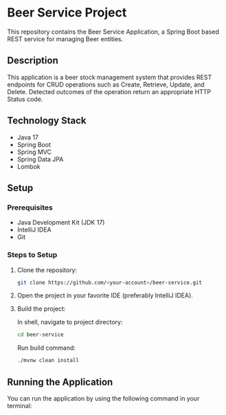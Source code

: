 # Beer Service Project

This repository contains the Beer Service Application, a Spring Boot based REST service for managing Beer entities.

## Description

This application is a beer stock management system that provides REST endpoints for CRUD operations such as Create, Retrieve, Update, and Delete. Detected outcomes of the operation return an appropriate HTTP Status code.

## Technology Stack

- Java 17
- Spring Boot
- Spring MVC
- Spring Data JPA
- Lombok

## Setup

### Prerequisites

- Java Development Kit (JDK 17)
- IntelliJ IDEA
- Git

### Steps to Setup

1. Clone the repository:

   ```bash
   git clone https://github.com/<your-account>/beer-service.git
   ```

2. Open the project in your favorite IDE (preferably IntelliJ IDEA).

3. Build the project:

   In shell, navigate to project directory:

   ```bash
   cd beer-service
   ```

   Run build command:

   ```bash
   ./mvnw clean install
   ```

## Running the Application

You can run the application by using the following command in your terminal:
